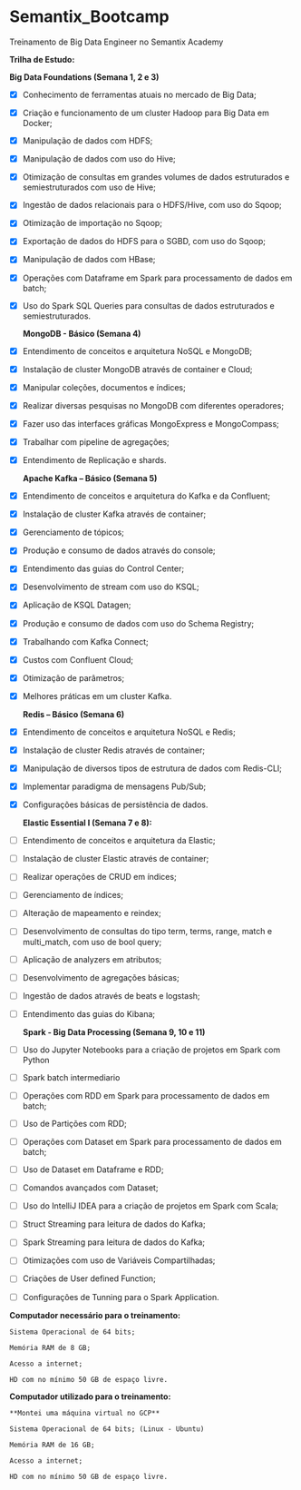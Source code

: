 # Semantix_Bootcamp
 Treinamento de Big Data Engineer no Semantix Academy

   **Trilha de Estudo:**

   **Big Data Foundations (Semana 1, 2 e 3)** 
  
 - [X] Conhecimento de ferramentas atuais no mercado de Big Data;
 - [X] Criação e funcionamento de um cluster Hadoop para Big Data em Docker;
 - [X] Manipulação de dados com HDFS;
 - [X] Manipulação de dados com uso do Hive;
 - [X] Otimização de consultas em grandes volumes de dados estruturados e semiestruturados com uso de Hive;
 - [X] Ingestão de dados relacionais para o HDFS/Hive, com uso do Sqoop;
 - [X] Otimização de importação no Sqoop;
 - [X] Exportação de dados do HDFS para o SGBD, com uso do Sqoop;
 - [X] Manipulação de dados com HBase;
 - [X] Operações com Dataframe em Spark para processamento de dados em batch;
 - [X] Uso do Spark SQL Queries para consultas de dados estruturados e semiestruturados.

   **MongoDB - Básico (Semana 4)**

 - [X] Entendimento de conceitos e arquitetura NoSQL e MongoDB;
 - [X] Instalação de cluster MongoDB através de container e Cloud;
 - [X] Manipular coleções, documentos e índices;
 - [X] Realizar diversas pesquisas no MongoDB com diferentes operadores;
 - [X] Fazer uso das interfaces gráficas MongoExpress e MongoCompass;
 - [X] Trabalhar com pipeline de agregações;
 - [X] Entendimento de Replicação e shards.
 
   **Apache Kafka – Básico (Semana 5)**

 - [X] Entendimento de conceitos e arquitetura do Kafka e da Confluent;
 - [X] Instalação de cluster Kafka através de container;
 - [X] Gerenciamento de tópicos;
 - [X] Produção e consumo de dados através do console;
 - [X] Entendimento das guias do Control Center;
 - [X] Desenvolvimento de stream com uso do KSQL;
 - [X] Aplicação de KSQL Datagen;
 - [X] Produção e consumo de dados com uso do Schema Registry;
 - [X] Trabalhando com Kafka Connect;
 - [X] Custos com Confluent Cloud;
 - [X] Otimização de parâmetros;
 - [X] Melhores práticas em um cluster Kafka.

   **Redis – Básico (Semana 6)**

 - [X] Entendimento de conceitos e arquitetura NoSQL e Redis;
 - [X] Instalação de cluster Redis através de container;
 - [X] Manipulação de diversos tipos de estrutura de dados com Redis-CLI;
 - [X] Implementar paradigma de mensagens Pub/Sub;
 - [X] Configurações básicas de persistência de dados.
 
   **Elastic Essential I (Semana 7 e 8):**

 - [ ] Entendimento de conceitos e arquitetura da Elastic;
 - [ ] Instalação de cluster Elastic através de container;
 - [ ] Realizar operações de CRUD em índices;
 - [ ] Gerenciamento de índices;
 - [ ] Alteração de mapeamento e reindex;
 - [ ] Desenvolvimento de consultas do tipo term, terms, range, match e multi_match, com uso de bool query;
 - [ ] Aplicação de analyzers em atributos;
 - [ ] Desenvolvimento de agregações básicas;
 - [ ] Ingestão de dados através de beats e logstash;
 - [ ] Entendimento das guias do Kibana;

   **Spark - Big Data Processing (Semana 9, 10 e 11)**

 - [ ] Uso do Jupyter Notebooks para a criação de projetos em Spark com Python
 - [ ] Spark batch intermediario
 - [ ] Operações com RDD em Spark para processamento de dados em batch;
 - [ ] Uso de Partições com RDD;
 - [ ] Operações com Dataset em Spark para processamento de dados em batch;
 - [ ] Uso de Dataset em Dataframe e RDD;
 - [ ] Comandos avançados com Dataset;
 - [ ] Uso do IntelliJ IDEA para a criação de projetos em Spark com Scala;
 - [ ] Struct Streaming para leitura de dados do Kafka;
 - [ ] Spark Streaming para leitura de dados do Kafka;
 - [ ] Otimizações com uso de Variáveis Compartilhadas;
 - [ ] Criações de User defined Function;
 - [ ] Configurações de Tunning para o Spark Application.

  **Computador necessário para o treinamento:**

    Sistema Operacional de 64 bits;

    Memória RAM de 8 GB;

    Acesso a internet;

    HD com no mínimo 50 GB de espaço livre.

**Computador utilizado para o treinamento:**

    **Montei uma máquina virtual no GCP**

    Sistema Operacional de 64 bits; (Linux - Ubuntu) 

    Memória RAM de 16 GB; 

    Acesso a internet;

    HD com no mínimo 50 GB de espaço livre.